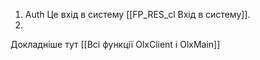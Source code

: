 1. Auth Це вхід в систему [[FP_RES_cl Вхід в систему]].
2. 

Докладніше тут [[Всі функції OlxClient і OlxMain]]
